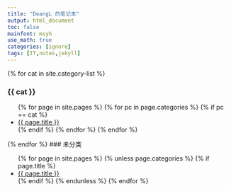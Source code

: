 ```yaml
---
title: "DeangL 的笔记本"
output: html_document
toc: false
mainfont: msyh
use_math: true
categories: [ignore]
tags: [IT,notes,jekyll]
---
```

<meta http-equiv='Content-Type' content='text/html; charset=utf-8' />

{% for cat in site.category-list %}
### {{ cat }}
<ul>
{% for page in site.pages %}
{% for pc in page.categories %}
{% if pc == cat %}
<li><a href=".{{ page.url }}">{{ page.title }}</a></li>
{% endif %} 
{% endfor %} 
{% endfor %} 
</ul>
{% endfor %} 
### 未分类
<ul>
{% for page in site.pages %}
{% unless page.categories %}
{% if page.title %}
<li><a href=".{{ page.url }}">{{ page.title }}</a></li>		
{% endif %}
{% endunless %}
{% endfor %}
</ul>

